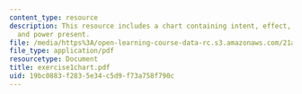 ```yaml
---
content_type: resource
description: This resource includes a chart containing intent, effect, interaction,
  and power present.
file: /media/https%3A/open-learning-course-data-rc.s3.amazonaws.com/21a-245j-power-interpersonal-organizational-and-global-dimensions-fall-2005/19bc0883f2835e34c5d9f73a758f790c_exercise1chart.pdf
file_type: application/pdf
resourcetype: Document
title: exercise1chart.pdf
uid: 19bc0883-f283-5e34-c5d9-f73a758f790c
---
```

